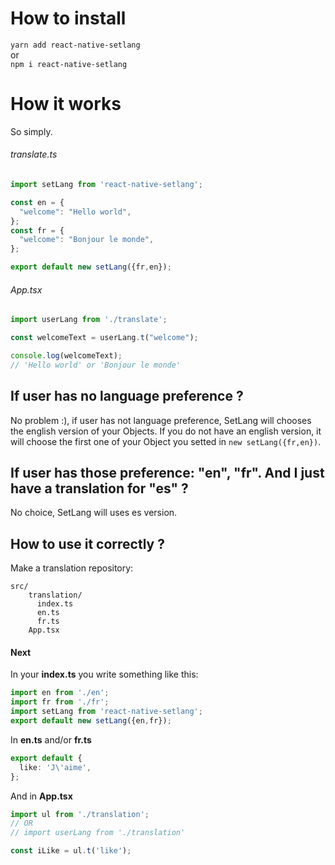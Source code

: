 # How to install
`yarn add react-native-setlang`  
or  
`npm i react-native-setlang` 
# How it works
So simply.
###### translate.ts
```typescript
import setLang from 'react-native-setlang';

const en = {
  "welcome": "Hello world",
};
const fr = {
  "welcome": "Bonjour le monde",
};

export default new setLang({fr,en});
```
###### App.tsx
```typescript
import userLang from './translate';

const welcomeText = userLang.t("welcome");

console.log(welcomeText);
// 'Hello world' or 'Bonjour le monde'
```
## If user has no language preference ?
No problem :), if user has not language preference, SetLang will chooses the english version of your Objects. If you do not have an english version, it will choose the first one of your Object you setted in `new setLang({fr,en})`.
## If user has those preference: "en", "fr". And I just have a translation for "es" ?
No choice, SetLang will uses es version.

## How to use it correctly ?
Make a translation repository:
```
src/
    translation/
      index.ts
      en.ts
      fr.ts
    App.tsx
```
#### Next
In your **index.ts** you write something like this:
```typescript
import en from './en';
import fr from './fr';
import setLang from 'react-native-setlang';
export default new setLang({en,fr});
```

In **en.ts** and/or **fr.ts**
```typescript
export default {
  like: 'J\'aime',
};
```
And in **App.tsx**
```typescript
import ul from './translation';
// OR
// import userLang from './translation'

const iLike = ul.t('like');
```